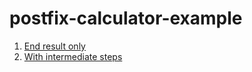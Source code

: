 # postfix-calculator-example

1. [End result only](https://justinmimbs.github.io/postfix-calculator-example/1_result.html)
2. [With intermediate steps](https://justinmimbs.github.io/postfix-calculator-example/2_steps.html)
